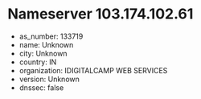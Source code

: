 # Nameserver 103.174.102.61

* as_number: 133719
* name: Unknown
* city: Unknown
* country: IN
* organization: IDIGITALCAMP WEB SERVICES
* version: Unknown
* dnssec: false
